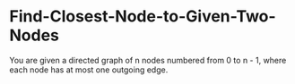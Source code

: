 # Find-Closest-Node-to-Given-Two-Nodes
You are given a directed graph of n nodes numbered from 0 to n - 1, where each node has at most one outgoing edge.
